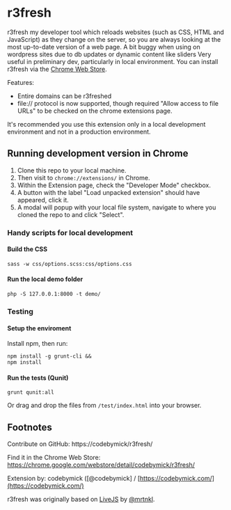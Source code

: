 # r3fresh

r3fresh my developer tool which reloads websites (such as CSS, HTML and JavaScript) as they change on the server, so you are always looking at the most up-to-date version of a web page. 
A bit buggy when using on wordpress sites due to db updates or dynamic content like sliders  Very useful in preliminary dev, particularly in local environment. You can install r3fresh via the [Chrome Web Store](https://chrome.google.com/webstore/detail/r3fresh/kedglhfbgkhggkbcabnggfaafboeckno).

Features:
 * Entire domains can be r3freshed
 * file:// protocol is now supported, though required "Allow access to file URLs" to be checked on the chrome extensions page.

It's recommended you use this extension only in a local development environment and not in a production environment.

## Running development version in Chrome

1. Clone this repo to your local machine.
2. Then visit to `chrome://extensions/` in Chrome.
3. Within the Extension page, check the "Developer Mode" checkbox.
4. A button with the label "Load unpacked extension" should have appeared, click it.
5. A modal will popup with your local file system, navigate to where you cloned the repo to and click "Select".

### Handy scripts for local development

#### Build the CSS

    sass -w css/options.scss:css/options.css

#### Run the local demo folder

    php -S 127.0.0.1:8000 -t demo/

### Testing

#### Setup the enviroment

Install npm, then run:

    npm install -g grunt-cli &&
    npm install

#### Run the tests (Qunit)

    grunt qunit:all

Or drag and drop the files from `/test/index.html` into your browser.


## Footnotes

Contribute on GitHub: https://codebymick/r3fresh/

Find it in the Chrome Web Store: https://chrome.google.com/webstore/detail/codebymick/r3fresh/

Extension by: codebymick ([@codebymick] / [https://codebymick.com/](https://codebymick.com/)

r3fresh was originally based on [LiveJS](http://livejs.com/) by [@mrtnkl](https://twitter.com/mrtnkl).
